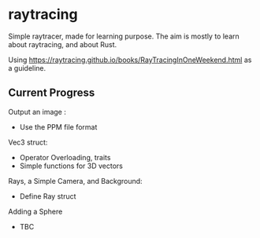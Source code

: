 # raytracing
Simple raytracer, made for learning purpose. The aim is mostly to learn about raytracing, and about Rust.

Using https://raytracing.github.io/books/RayTracingInOneWeekend.html as a guideline.

## Current Progress

Output an image :
- Use the PPM file format

Vec3 struct:
- Operator Overloading, traits
- Simple functions for 3D vectors

Rays, a Simple Camera, and Background:
- Define Ray struct

Adding a Sphere
- TBC